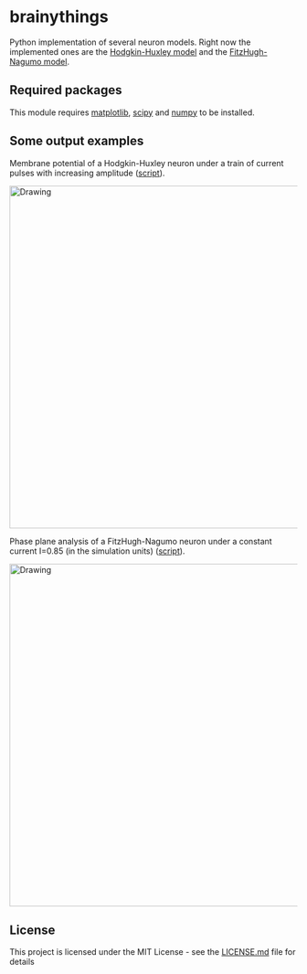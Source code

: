# brainythings
 
Python implementation of several neuron models. Right now the implemented ones are the [Hodgkin-Huxley model](https://en.wikipedia.org/wiki/Hodgkin%E2%80%93Huxley_model) and  the [FitzHugh-Nagumo model](http://www.scholarpedia.org/article/FitzHugh-Nagumo_model).

## Required packages

This module requires [matplotlib](https://matplotlib.org/), [scipy](https://www.scipy.org/) and [numpy](http://www.numpy.org/) to be installed.


## Some output examples

Membrane potential of a Hodgkin-Huxley neuron under a train of current pulses with increasing amplitude ([script](https://github.com/ruhugu/brainythings/blob/master/scripts/trainI.py)).

<img src="https://raw.githubusercontent.com/ruhugu/brainythings/master/output_examples/Itrain0.0-10.0_HH.png" alt="Drawing" width="600"/>

Phase plane analysis of a FitzHugh-Nagumo neuron under a constant current I=0.85 (in the simulation units) ([script](https://github.com/ruhugu/brainythings/blob/master/scripts/phaseplane.py)).

<img src="https://raw.githubusercontent.com/ruhugu/brainythings/master/output_examples/phaseplaneI0.85_FN.gif" alt="Drawing" width="600"/>

## License

This project is licensed under the MIT License - see the [LICENSE.md](LICENSE.md) file for details
